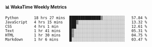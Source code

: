 **:bar_chart: WakaTime Weekly Metrics**

<!--START_SECTION:waka-->

```text
Python       18 hrs 27 mins  ██████████████▒░░░░░░░░░░   57.84 %
JavaScript   4 hrs 15 mins   ███▒░░░░░░░░░░░░░░░░░░░░░   13.32 %
CSS          4 hrs 1 min     ███░░░░░░░░░░░░░░░░░░░░░░   12.61 %
Text         1 hr 41 mins    █▒░░░░░░░░░░░░░░░░░░░░░░░   05.31 %
HTML         1 hr 30 mins    █▒░░░░░░░░░░░░░░░░░░░░░░░   04.75 %
Markdown     1 hr 6 mins     █░░░░░░░░░░░░░░░░░░░░░░░░   03.47 %
```

<!--END_SECTION:waka-->
